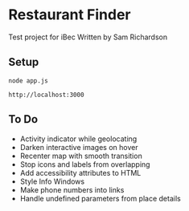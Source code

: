 # Restaurant Finder
Test project for iBec
Written by Sam Richardson

## Setup
```
node app.js
```
```
http://localhost:3000
```

## To Do
* Activity indicator while geolocating
* Darken interactive images on hover
* Recenter map with smooth transition
* Stop icons and labels from overlapping
* Add accessibility attributes to HTML
* Style Info Windows
* Make phone numbers into links
* Handle undefined parameters from place details
